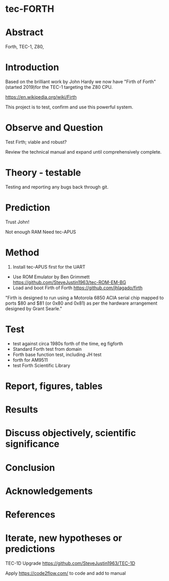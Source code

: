 # tec-FORTH

# Abstract
Forth, TEC-1, Z80, 

# Introduction 

Based on the brilliant work by John Hardy we now have "Firth of Forth" (started 2019)for the TEC-1 targeting the Z80 CPU.

https://en.wikipedia.org/wiki/Firth

This project is to  test, confirm and use this powerful system.

# Observe and Question 
Test Firth; viable and robust?
 
Review the technical manual and expand until comprehensively complete.

 
# Theory - testable
Testing and reporting any bugs back through git. 



# Prediction
Trust John! 

Not enough RAM
Need tec-APUS

# Method 

1. Install tec-APUS first for the UART
* Use ROM Emulator by Ben Grimmett https://github.com/SteveJustin1963/tec-ROM-EM-BG
* Load and boot Firth of Forth https://github.com/jhlagado/firth

"Firth is designed to run using a Motorola 6850 ACIA serial chip mapped to ports $80 and $81 (or 0x80 and 0x81) as per the hardware arrangement designed by Grant Searle." 
 

# Test
* test against circa 1980s forth of the time, eg figforth
* Standard Forth test from domain
* Forth base function test, including JH test
* forth for AM9511
* test Forth Scientific Library

# Report, figures, tables

# Results

# Discuss objectively, scientific significance 

# Conclusion 

# Acknowledgements

# References



# Iterate, new hypotheses or predictions

TEC-1D Upgrade
https://github.com/SteveJustin1963/TEC-1D

Apply https://code2flow.com/ to code and add to manual



